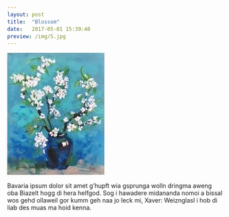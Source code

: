 ```yaml
---
layout: post
title:  "Blossom"
date:   2017-05-01 15:39:40
preview: /img/5.jpg
---
```


![Picture 1](/img/5.jpg)

Bavaria ipsum dolor sit amet g’hupft wia gsprunga wolln dringma aweng oba Biazelt hogg di hera helfgod. Sog i hawadere midananda nomoi a bissal wos gehd ollaweil gor kumm geh naa jo leck mi, Xaver: Weiznglasl i hob di liab des muas ma hoid kenna.
